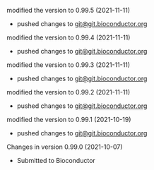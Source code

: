 modified the version to 0.99.5 (2021-11-11)
+ pushed changes to git@git.bioconductor.org

modified the version to 0.99.4 (2021-11-11)
+ pushed changes to git@git.bioconductor.org

modified the version to 0.99.3 (2021-11-11)
+ pushed changes to git@git.bioconductor.org

modified the version to 0.99.2 (2021-11-11)
+ pushed changes to git@git.bioconductor.org

modified the version to 0.99.1 (2021-10-19)
+ pushed changes to git@git.bioconductor.org

Changes in version 0.99.0 (2021-10-07)
+ Submitted to Bioconductor
